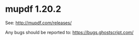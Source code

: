 # mupdf 1.20.2

See:
http://mupdf.com/releases/

Any bugs should be reported to:
https://bugs.ghostscript.com/
